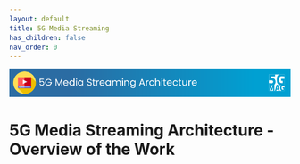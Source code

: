 ```yaml
---
layout: default
title: 5G Media Streaming
has_children: false
nav_order: 0
---
```


<img src="../assets/images/Banner_5GMS.png" /> 

# 5G Media Streaming Architecture - Overview of the Work
